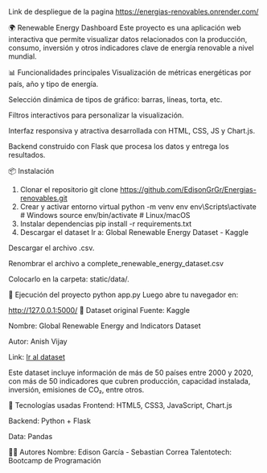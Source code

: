 Link de despliegue de la pagina https://energias-renovables.onrender.com/

🌍 Renewable Energy Dashboard
Este proyecto es una aplicación web interactiva que permite visualizar datos relacionados con la producción, consumo, inversión y otros indicadores clave de energía renovable a nivel mundial.

📊 Funcionalidades principales
Visualización de métricas energéticas por país, año y tipo de energía.

Selección dinámica de tipos de gráfico: barras, líneas, torta, etc.

Filtros interactivos para personalizar la visualización.

Interfaz responsiva y atractiva desarrollada con HTML, CSS, JS y Chart.js.

Backend construido con Flask que procesa los datos y entrega los resultados.

📦 Instalación
1. Clonar el repositorio
git clone https://github.com/EdisonGrGr/Energias-renovables.git
2. Crear y activar entorno virtual
python -m venv env
env\Scripts\activate        # Windows
source env/bin/activate     # Linux/macOS
3. Instalar dependencias
pip install -r requirements.txt
4. Descargar el dataset
Ir a: Global Renewable Energy Dataset - Kaggle

Descargar el archivo .csv.

Renombrar el archivo a complete_renewable_energy_dataset.csv

Colocarlo en la carpeta: static/data/.

🚀 Ejecución del proyecto
python app.py
Luego abre tu navegador en:

http://127.0.0.1:5000/
📁 Dataset original
Fuente: Kaggle

Nombre: Global Renewable Energy and Indicators Dataset

Autor: Anish Vijay

Link: [Ir al dataset](https://www.kaggle.com/datasets/anishvijay/global-renewable-energy-and-indicators-dataset?resource=download)

Este dataset incluye información de más de 50 países entre 2000 y 2020, con más de 50 indicadores que cubren producción, capacidad instalada, inversión, emisiones de CO₂, entre otros.

🧠 Tecnologías usadas
Frontend: HTML5, CSS3, JavaScript, Chart.js

Backend: Python + Flask

Data: Pandas


🧑‍💻 Autores
Nombre: Edison García - Sebastian Correa
Talentotech: Bootcamp de Programación
